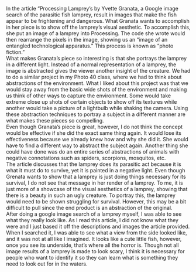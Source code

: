  In the article “Processing Lamprey’s by Yvette Granata, a Google image search of the parasitic fish lamprey, result in images that make the fish appear to be frightening and dangerous. What Granata wants to accomplish in her piece is to show off the lamprey’s visual aesthetic. To accomplish this, she put an image of a lamprey into Processing. The code she wrote would then rearrange the pixels in the image, showing us an “image of an entangled technological apparatus.” This process is known as “photo fiction.” <br  />
	What makes Granata’s piece so interesting is that she portrays the lamprey in a different light. Instead of a normal representation of a lamprey, the image is abstracted gives the viewer another insight of the creature. We had to do a similar project in my Photo 40 class, where we had to think about abstractions of the environment. What I liked about this project was that we would stay away from the basic wide shots of the environment and making us think of other ways to capture the environment. Some would take extreme close up shots of certain objects to show off its textures while another would take a picture of a lightbulb while shaking the camera. Using these abstraction techniques to portray a subject in a different manner are what makes these pieces so compelling. <br  />
Even though Granata’s piece is great, however, I do not think the concept would be effective if she did the exact same thing again. It would lose its effectiveness because we already knew how and why she did it. She would have to find a different way to abstract the subject again. Another thing she could have done was do an entire series of abstractions of animals with negative connotations such as spiders, scorpions, mosquitos, etc. <br  />
	The article discusses that the lamprey does its parasitic act because it is what it must do to survive, yet it is painted in a negative light. Even though Grenata wants to show that a lamprey is just doing things necessary for its survival, I do not see that message in her render of a lamprey. To me, it is just more of a showcase of the visual aesthetics of a lamprey, showing that there is a beauty in such an ugly creature.  To portray this, the lamprey would need to be shown struggling for survival. However, this may be a bit difficult to pull since the end product is an abstraction of the original. <br  />
	After doing a google image search of a lamprey myself, I was able to see what they really look like. As I read this article, I did not know what they were and I just based it off the descriptions and images the article provided. When I searched it, I was able to see what a view from the side looked like, and it was not at all like I imagined. It looks like a cute little fish, however, once you see its underside, that’s where all the horror is. Though not all image results of a lamprey is made to look scary, I think it is necessary for people who want to identify it so they can learn what is something they need to look out for in the waters. <br  />
